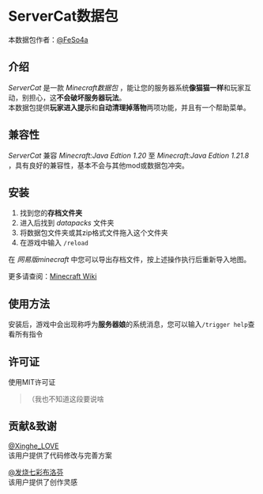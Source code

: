 # ServerCat数据包

本数据包作者：[@FeSo4a](https://space.bilibili.com/3546674548967510 "点击前往作者bilibili主页")

## 介绍
_ServerCat_ 是一款 _Minecraft数据包_ ，能让您的服务器系统**像猫猫一样**和玩家互动，别担心，这**不会破坏服务器玩法**。  
本数据包提供**玩家进入提示**和**自动清理掉落物**两项功能，并且有一个帮助菜单。  

## 兼容性
_ServerCat_ 兼容 _Minecraft:Java Edtion 1.20_ 至 _Minecraft:Java Edtion 1.21.8_ ，具有良好的兼容性，基本不会与其他mod或数据包冲突。

## 安装
1. 找到您的**存档文件夹**
2. 进入后找到 _datapacks_ 文件夹
3. 将数据包文件夹或其zip格式文件拖入这个文件夹
4. 在游戏中输入 `/reload`

在 *网易版minecraft* 中您可以导出存档文件，按上述操作执行后重新导入地图。  

更多请查阅：[Minecraft Wiki](https://zh.minecraft.wiki/w/Tutorial:%E5%AE%89%E8%A3%85%E6%95%B0%E6%8D%AE%E5%8C%85 "点击前往“教程：安装数据包”")

## 使用方法
安装后，游戏中会出现称呼为**服务器娘**的系统消息，您可以输入`/trigger help`查看所有指令

## 许可证
使用MIT许可证
> （我也不知道这段要说啥

## 贡献&致谢
[@Xinghe_LOVE](#114514 "该用户谢绝了超链接到他的bilibili主页")  
该用户提供了代码修改与完善方案  

[@发烧七彩布洛芬](https://space.bilibili.com/2142809970 "点击前往该用户的bilibili主页")  
该用户提供了创作灵感  